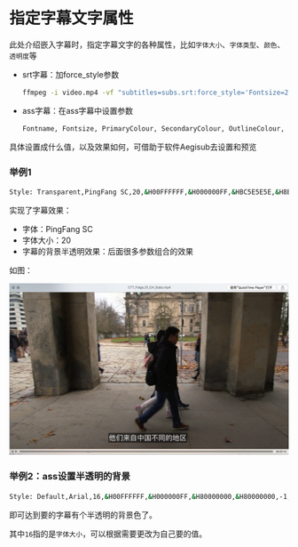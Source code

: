 # 指定字幕文字属性

此处介绍嵌入字幕时，指定字幕文字的各种属性，比如`字体大小`、`字体类型`、`颜色`、`透明度`等

* srt字幕：加force_style参数
    ```bash
    ffmpeg -i video.mp4 -vf "subtitles=subs.srt:force_style='Fontsize=24,PrimaryColour=&H0000ff&'" -c:a copy output.mp4
    ```
* ass字幕：在ass字幕中设置参数
    ```bash
    Fontname, Fontsize, PrimaryColour, SecondaryColour, OutlineColour, BackColour, Bold, Italic, Underline, StrikeOut, ScaleX, ScaleY, Spacing, Angle, BorderStyle, Outline, Shadow
    ```

具体设置成什么值，以及效果如何，可借助于软件Aegisub去设置和预览

### 举例1

```bash
Style: Transparent,PingFang SC,20,&H00FFFFFF,&H000000FF,&HBC5E5E5E,&H8B000000,0,0,0,0,100,100,0,0,3,0,1,2,10,10,10,134
```

实现了字幕效果：

* 字体：PingFang SC
* 字体大小：20
* 字幕的背景半透明效果：后面很多参数组合的效果

如图：

![subtitle_set_attribute_effect](../../assets/img/subtitle_set_attribute_effect.png)

### 举例2：ass设置半透明的背景

```bash
Style: Default,Arial,16,&H00FFFFFF,&H000000FF,&H80000000,&H80000000,-1,0,0,0,100,100,0,0,4,0,0,2,10,10,10,1
```

即可达到要的字幕有个半透明的背景色了。

其中`16`指的是`字体大小`，可以根据需要更改为自己要的值。
